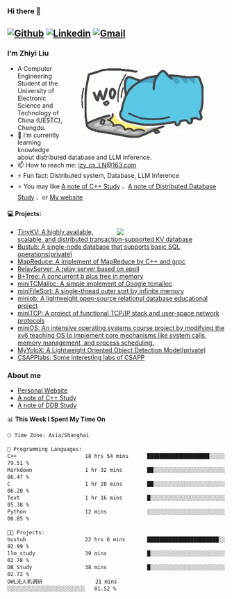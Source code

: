 ### Hi there 👋
[![Github](https://img.shields.io/badge/-Github-000?style=flat&logo=Github&logoColor=white)](https://github.com/tom-jerr)
[![Linkedin](https://img.shields.io/badge/-LinkedIn-blue?style=flat&logo=Linkedin&logoColor=white)](https://www.linkedin.com/in/%E8%8A%B7%E6%BA%A2-%E5%88%98-407018356/)
[![Gmail](https://img.shields.io/badge/-Gmail-c14438?style=flat&logo=Gmail&logoColor=white)](mailto:lzy_CS_LN@163.com)
--- 

<img align="right" alt="GIF" src="https://github.com/tom-jerr/MyblogImg/blob/main/bug_cat.gif" />

### I’m Zhiyi Liu
- A Computer Engineering Student at the University of Electronic Science and Technology of China (UESTC), Chengdu.
- 🌱 I’m currently learning knowledge about distributed database and LLM inference.
- 📫 How to reach me: [lzy_cs_LN@163.com](mailto:lzy_cs_LN@163.com)
- ⚡ Fun fact: Distributed system, Database, LLM Inference
- ⭐ You may like [A note of C++ Study](https://tom-jerr.github.io/CXX_Study) 、[A note of Distributed Database Study](https://tom-jerr.github.io/DB_Study) 、or [My website](https://tom-jerr.github.io)

#### :computer: Projects: 
<p>
	<img width="50%" align="right" src="https://github-readme-stats.vercel.app/api?username=tom-jerr&show_icons=true&hide_border=true" />

- [TinyKV: A highly available, scalable, and distributed transaction-supported KV database](https://github.com/tom-jerr/tinykv)
- [Bustub: A single-node database that supports basic SQL operations(private)](https://github.com/tom-jerr/bustub)
- [MapReduce: A implement of MapReduce by C++ and grpc](https://github.com/tom-jerr/6.824/tree/lab1)
- [RelayServer: A relay server based on epoll](https://github.com/tom-jerr/RelayServer)
- [B+Tree: A concurrent b plus tree in memory](https://github.com/tom-jerr/BPlusTree)
- [miniTCMalloc: A simple implement of Google tcmalloc](https://github.com/tom-jerr/CPlusPlus/tree/malloc)
- [miniFileSort: A single-thread outer sort by infinite memory](https://github.com/tom-jerr/Cplusplus/tree/neooutersort)
- [miniob: A lightweight open-source relational database educational project](https://github.com/)
- [miniTCP: A project of functional TCP/IP stack and user-space network protocols](https://github.com/tom-jerr/CS144)
- [miniOS: An intensive operating systems course project by modifying the xv6 teaching OS to implement core mechanisms like system calls, memory management, and process scheduling.](https://github.com/tom-jerr/RethinkMIT6.S081)
- [MyYoloX: A Lightweight Oriented Object Detection Model(private)](https://github.com/tom-jerr/My_YOLOX)
- [CSAPPlabs: Some interesting labs of CSAPP](https://github.com/tom-jerr/CSapp_labs)
</p>

### About me
- [Personal Website](https://tom-jerr.github.io/)
- [A note of C++ Study](https://tom-jerr.github.io/CXX_Study)
- [A note of DDB Study](https://tom-jerr.github.io/DB_Study)
<!-- [![tom-jerr's GitHub stats](https://github-readme-stats.vercel.app/api?username=tom-jerr&hide=prs,stars&show_icons=true)](https://github.com/tom-jerr/github-readme-stats)
 -->




<!--
**tom-jerr/tom-jerr** is a ✨ _special_ ✨ repository because its `README.md` (this file) appears on your GitHub profile.

Here are some ideas to get you started:

- 🔭 I’m currently working on ...

- 👯 I’m looking to collaborate on ...
- 🤔 I’m looking for help with ...
- 💬 Ask me about ...
 ...
- 😄 Pronouns: ...
- ⚡ Fun fact: ...
-->

<!--START_SECTION:waka-->
📊 **This Week I Spent My Time On** 

```text
🕑︎ Time Zone: Asia/Shanghai

💬 Programming Languages: 
C++                      18 hrs 54 mins      ████████████████████░░░░░   79.51 % 
Markdown                 1 hr 32 mins        ██░░░░░░░░░░░░░░░░░░░░░░░   06.47 % 
C                        1 hr 28 mins        ██░░░░░░░░░░░░░░░░░░░░░░░   06.20 % 
Text                     1 hr 16 mins        █░░░░░░░░░░░░░░░░░░░░░░░░   05.38 % 
Python                   12 mins             ░░░░░░░░░░░░░░░░░░░░░░░░░   00.85 % 

🐱‍💻 Projects: 
bustub                   22 hrs 6 mins       ███████████████████████░░   92.99 % 
llm_study                39 mins             █░░░░░░░░░░░░░░░░░░░░░░░░   02.78 % 
DB_Study                 38 mins             █░░░░░░░░░░░░░░░░░░░░░░░░   02.72 % 
OWL无人机调研                 21 mins             ░░░░░░░░░░░░░░░░░░░░░░░░░   01.52 % 
```


<!--END_SECTION:waka-->

